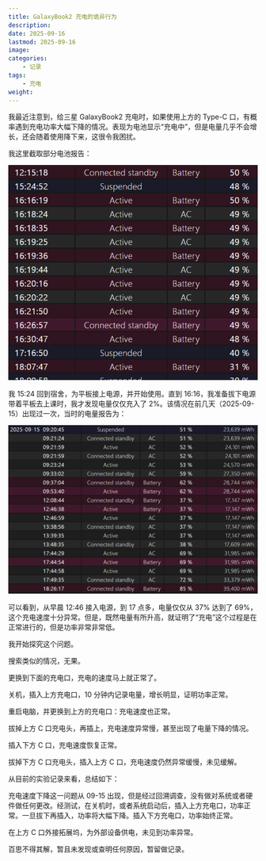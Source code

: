 ```yaml
---
title: GalaxyBook2 充电的诡异行为
description: 
date: 2025-09-16
lastmod: 2025-09-16
image: 
categories:
    - 记录
tags:
    - 充电
weight: 
---
```


我最近注意到，给三星 GalaxyBook2 充电时，如果使用上方的 Type-C 口，有概率遇到充电功率大幅下降的情况。表现为电池显示“充电中”，但是电量几乎不会增长，还会随着使用降下来，这很令我困扰。

我这里截取部分电池报告：

![部分电池报告](image.png)

我 15:24 回到宿舍，为平板接上电源，并开始使用。直到 16:16，我准备拔下电源带着平板去上课时，我才发现电量仅仅充入了 2%。该情况在前几天（2025-09-15）出现过一次，当时的电量报告为：

![第一次发现时的电量报告](image-1.png)

可以看到，从早晨 12:46 接入电源，到 17 点多，电量仅仅从 37% 达到了 69%，这个充电速度十分异常。但是，既然电量有所升高，就证明了“充电”这个过程是在正常进行的，但是功率非常非常低。

我开始探究这个问题。

搜索类似的情况，无果。

更换到下面的充电口，充电的速度马上就正常了。

关机，插入上方充电口，10 分钟内记录电量，增长明显，证明功率正常。

重启电脑，并更换到上方的充电口：充电速度也正常。

拔掉上方 C 口充电头，再插上，充电速度异常慢，甚至出现了电量下降的情况。

插入下方 C 口，充电速度恢复正常。

拔掉下方 C 口充电头，插入上方 C 口，充电速度仍然异常缓慢，未见缓解。

从目前的实验记录来看，总结如下：

充电速度下降这一问题从 09-15 出现，但是经过回溯调查，没有做对系统或者硬件做任何更改。经测试，在关机时，或者系统启动后，插入上方充电口，功率正常。一旦拔下再插入，功率将大幅下降。插入下方充电口，功率始终正常。

在上方 C 口外接拓展坞，为外部设备供电，未见到功率异常。

百思不得其解，暂且未发现或查明任何原因，暂留做记录。
